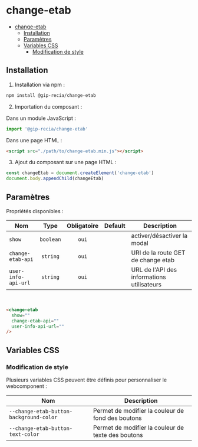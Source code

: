 # change-etab

- [change-etab](#change-etab)
  - [Installation](#installation)
  - [Paramètres](#paramètres)
  - [Variables CSS](#variables-css)
    - [Modification de style](#modification-de-style)

## Installation

1. Installation via npm :

```sh
npm install @gip-recia/change-etab
```

2. Importation du composant :

Dans un module JavaScript :

```js
import '@gip-recia/change-etab'
```

Dans une page HTML :

```html
<script src="./path/to/change-etab.min.js"></script>
```

3. Ajout du composant sur une page HTML :

```js
const changeEtab = document.createElement('change-etab')
document.body.appendChild(changeEtab)
```

## Paramètres

Propriétés disponibles :

| Nom                 |   Type    | Obligatoire | Default | Description                                |
| ------------------- | :-------: | :---------: | :-----: | ------------------------------------------ |
| `show`              | `boolean` |    `oui`    |         | activer/désactiver la modal                |
| `change-etab-api`   | `string`  |    `oui`    |         | URI de la route GET de change etab         |
| `user-info-api-url` | `string`  |    `oui`    |         | URL de l'API des informations utilisateurs |

<br/>

```html
<change-etab
  show="" 
  change-etab-api="" 
  user-info-api-url=""
/>
```

## Variables CSS

### Modification de style

Plusieurs variables CSS peuvent être définis pour personnaliser le webcomponent :

| Nom                                     | Description                                        |
| --------------------------------------- | -------------------------------------------------- |
| `--change-etab-button-background-color` | Permet de modifier la couleur de fond des boutons  |
| `--change-etab-button-text-color`       | Permet de modifier la couleur de texte des boutons |
